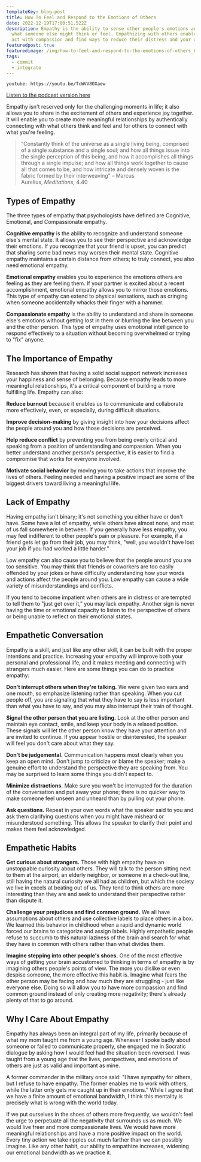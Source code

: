 ```yaml
---
templateKey: blog-post
title: How To Feel and Respond to the Emotions of Others
date: 2022-12-19T17:00:51.522Z
description: Empathy is the ability to sense other people's emotions and imagine
  what someone else might think or feel. Empathizing with others enables you to
  act with compassion and find ways to reduce their distress and your own.
featuredpost: true
featuredimage: /img/how-to-feel-and-respond-to-the-emotions-of-others_banner.jpg
tags:
  - commit
  - integrate
---
```

`youtube: https://youtu.be/TcWVV8OXaew`

[Listen to the podcast version here](https://thedebuglife.buzzsprout.com/2037301/11895662-how-to-feel-and-respond-to-the-emotions-of-others)

Empathy isn't reserved only for the challenging moments in life; it also allows you to share in the excitement of others and experience joy together. It will enable you to create more meaningful relationships by authentically connecting with what others think and feel and for others to connect with what you're feeling.

> “Constantly think of the universe as a single living being, comprised of a single substance and a single soul; and how all things issue into the single perception of this being, and how it accomplishes all things through a single impulse; and how all things work together to cause all that comes to be, and how intricate and densely woven is the fabric formed by their interweaving” – Marcus Aurelius, *Meditations,* 4.40

## Types of Empathy

The three types of empathy that psychologists have defined are Cognitive, Emotional, and Compassionate empathy. 

**Cognitive empathy** is the ability to recognize and understand someone else's mental state. It allows you to see their perspective and acknowledge their emotions. If you recognize that your friend is upset, you can predict that sharing some bad news may worsen their mental state. Cognitive empathy maintains a certain distance from others; to truly connect, you also need emotional empathy.

**Emotional empathy** enables you to experience the emotions others are feeling as they are feeling them. If your partner is excited about a recent accomplishment, emotional empathy allows you to mirror those emotions. This type of empathy can extend to physical sensations, such as cringing when someone accidentally whacks their finger with a hammer. 

**Compassionate empathy** is the ability to understand and share in someone else's emotions without getting lost in them or blurring the line between you and the other person. This type of empathy uses emotional intelligence to respond effectively to a situation without becoming overwhelmed or trying to "fix" anyone.

## The Importance of Empathy

Research has shown that having a solid social support network increases your happiness and sense of belonging. Because empathy leads to more meaningful relationships, it's a critical component of building a more fulfilling life. Empathy can also:

**Reduce burnout** because it enables us to communicate and collaborate more effectively, even, or especially, during difficult situations.

**Improve decision-making** by giving insight into how your decisions affect the people around you and how those decisions are perceived. 

**Help reduce conflict** by preventing you from being overly critical and speaking from a position of understanding and compassion. When you better understand another person's perspective, it is easier to find a compromise that works for everyone involved.

**Motivate social behavior** by moving you to take actions that improve the lives of others. Feeling needed and having a positive impact are some of the biggest drivers toward living a meaningful life.

## Lack of Empathy

Having empathy isn't binary; it's not something you either have or don't have. Some have a lot of empathy, while others have almost none, and most of us fall somewhere in between. If you generally have less empathy, you may feel indifferent to other people's pain or pleasure. For example, if a friend gets let go from their job, you may think, "well, you wouldn't have lost your job if you had worked a little harder."

Low empathy can also cause you to believe that the people around you are too sensitive. You may think that friends or coworkers are too easily offended by your jokes or have difficulty understanding how your words and actions affect the people around you. Low empathy can cause a wide variety of misunderstandings and conflicts.

If you tend to become impatient when others are in distress or are tempted to tell them to "just get over it," you may lack empathy. Another sign is never having the time or emotional capacity to listen to the perspective of others or being unable to reflect on their emotional states.

## Empathetic Conversation

Empathy is a skill, and just like any other skill, it can be built with the proper intentions and practice. Increasing your empathy will improve both your personal and professional life, and it makes meeting and connecting with strangers much easier. Here are some things you can do to practice empathy:

**Don't interrupt others when they're talking.** We were given two ears and one mouth, so emphasize listening rather than speaking. When you cut people off, you are signaling that what they have to say is less important than what you have to say, and you may also interrupt their train of thought. 

**Signal the other person that you are listing.** Look at the other person and maintain eye contact, smile, and keep your body in a relaxed position. These signals will let the other person know they have your attention and are invited to continue. If you appear hostile or disinterested, the speaker will feel you don't care about what they say.

**Don't be judgemental.** Communication happens most clearly when you keep an open mind. Don't jump to criticize or blame the speaker; make a genuine effort to understand the perspective they are speaking from. You may be surprised to learn some things you didn't expect to.

**Minimize distractions.** Make sure you won't be interrupted for the duration of the conversation and put away your phone; there is no quicker way to make someone feel unseen and unheard than by pulling out your phone.

**Ask questions.** Repeat in your own words what the speaker said to you and ask them clarifying questions when you might have misheard or misunderstood something. This allows the speaker to clarify their point and makes them feel acknowledged.

## Empathetic Habits

**Get curious about strangers.** Those with high empathy have an unstoppable curiosity about others. They will talk to the person sitting next to them at the airport, an elderly neighbor, or someone in a check-out line, still having the natural curiosity we all had as children, but which the society we live in excels at beating out of us. They tend to think others are more interesting than they are and seek to understand their perspective rather than dispute it. 

**Challenge your prejudices and find common ground.** We all have assumptions about others and use collective labels to place others in a box. We learned this behavior in childhood when a rapid and dynamic world forced our brains to categorize and assign labels. Highly empathetic people refuse to succumb to this natural laziness of the brain and search for what they have in common with others rather than what divides them.

**Imagine stepping into other people's shoes.** One of the most effective ways of getting your brain accustomed to thinking in terms of empathy is by imagining others people's points of view. The more you dislike or even despise someone, the more effective this habit is. Imagine what fears the other person may be facing and how much they are struggling - just like everyone else. Doing so will allow you to have more compassion and find common ground instead of only creating more negativity; there's already plenty of that to go around.

## Why I Care About Empathy

Empathy has always been an integral part of my life, primarily because of what my mom taught me from a young age. Whenever I spoke badly about someone or failed to communicate properly, she engaged me in Socratic dialogue by asking how I would feel had the situation been reversed. I was taught from a young age that the lives, perspectives, and emotions of others are just as valid and important as mine.

A former commander in the military once said: "I have sympathy for others, but I refuse to have empathy. The former enables me to work with others, while the latter only gets me caught up in their emotions." While I agree that we have a finite amount of emotional bandwidth, I think this mentality is precisely what is wrong with the world today.

If we put ourselves in the shoes of others more frequently, we wouldn't feel the urge to perpetuate all the negativity that surrounds us as much. We would live freer and more compassionate lives. We would have more meaningful relationships and have a more positive impact on the world. Every tiny action we take ripples out much farther than we can possibly imagine. Like any other habit, our ability to empathize increases, widening our emotional bandwidth as we practice it.
